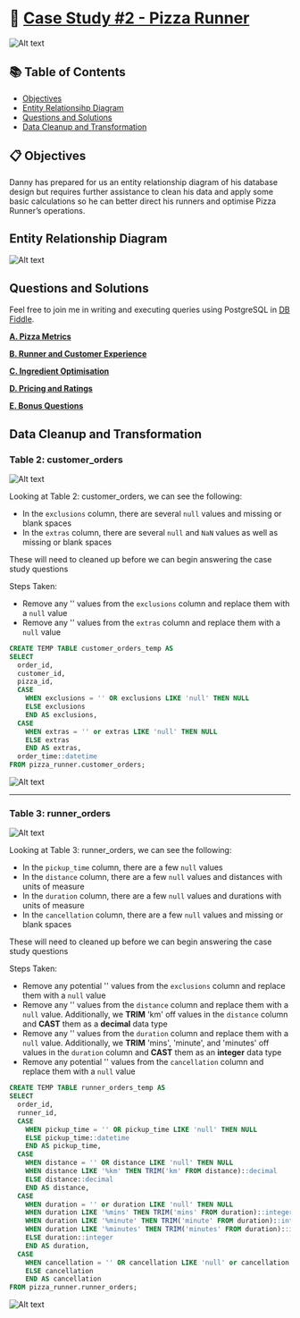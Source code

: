 # 🍕 [Case Study #2 - Pizza Runner](https://8weeksqlchallenge.com/case-study-2/)

![Alt text](https://github.com/WongtonMein/8-Week-SQL-Challenge/blob/main/Case%20Study%20%232%20-%20Pizza%20Runner/Wk2%20-%20Pizza%20Runner%2050%25.png)


## 📚 Table of Contents
- [Objectives](https://github.com/WongtonMein/8-Week-SQL-Challenge/edit/main/Case%20Study%20%232%20-%20Pizza%20Runner/README.md#-objectives)
- [Entity Relationsihp Diagram](https://github.com/WongtonMein/8-Week-SQL-Challenge/edit/main/Case%20Study%20%232%20-%20Pizza%20Runner/README.md#entity-relationship-diagram)
- [Questions and Solutions](https://github.com/WongtonMein/8-Week-SQL-Challenge/edit/main/Case%20Study%20%232%20-%20Pizza%20Runner/README.md#questions-and-solutions)
- [Data Cleanup and Transformation](https://github.com/WongtonMein/8-Week-SQL-Challenge/blob/main/Case%20Study%20%232%20-%20Pizza%20Runner/README.md#data-cleanup-and-transformation)

## 📋 Objectives
Danny has prepared for us an entity relationship diagram of his database design but requires further assistance to clean his data and apply some basic calculations so he can better direct his runners and optimise Pizza Runner’s operations.

## Entity Relationship Diagram

![Alt text](https://github.com/WongtonMein/8-Week-SQL-Challenge/blob/main/Case%20Study%20%232%20-%20Pizza%20Runner/Wk2%20-%20Entity%20Relationship%20Diagram.png)

## Questions and Solutions

Feel free to join me in writing and executing queries using PostgreSQL in [DB Fiddle](https://www.db-fiddle.com/f/7VcQKQwsS3CTkGRFG7vu98/65).

[**A. Pizza Metrics**](https://github.com/WongtonMein/8-Week-SQL-Challenge/blob/main/Case%20Study%20%232%20-%20Pizza%20Runner/A.%20Pizza%20Metrics.md)

[**B. Runner and Customer Experience**](https://github.com/WongtonMein/8-Week-SQL-Challenge/blob/main/Case%20Study%20%232%20-%20Pizza%20Runner/B.%20Runner%20and%20Customer%20Experience.md)

[**C. Ingredient Optimisation**](https://github.com/WongtonMein/8-Week-SQL-Challenge/blob/main/Case%20Study%20%232%20-%20Pizza%20Runner/C.%20Ingredient%20Optimisation.md)

[**D. Pricing and Ratings**](https://github.com/WongtonMein/8-Week-SQL-Challenge/blob/main/Case%20Study%20%232%20-%20Pizza%20Runner/D.%20Pricing%20and%20Ratings.md)

[**E. Bonus Questions**](https://github.com/WongtonMein/8-Week-SQL-Challenge/blob/main/Case%20Study%20%232%20-%20Pizza%20Runner/E.%20Bonus%20Questions.md)

## Data Cleanup and Transformation

### Table 2: customer_orders

![Alt text](https://github.com/WongtonMein/8-Week-SQL-Challenge/blob/main/Case%20Study%20%232%20-%20Pizza%20Runner/Wk2%20-%20customer_orders_table.png)

Looking at Table 2: customer_orders, we can see the following:
 - In the `exclusions` column, there are several `null` values and missing or blank spaces
 - In the `extras` column, there are several `null` and `NaN` values as well as missing or blank spaces

These will need to cleaned up before we can begin answering the case study questions

Steps Taken:
- Remove any '' values from the `exclusions` column and replace them with a `null` value
- Remove any '' values from the `extras` column and replace them with a `null` value

```sql
CREATE TEMP TABLE customer_orders_temp AS
SELECT
  order_id,
  customer_id,
  pizza_id,
  CASE
    WHEN exclusions = '' OR exclusions LIKE 'null' THEN NULL
    ELSE exclusions
    END AS exclusions,
  CASE
    WHEN extras = '' or extras LIKE 'null' THEN NULL
    ELSE extras
    END AS extras,
  order_time::datetime
FROM pizza_runner.customer_orders;
```

![Alt text](https://github.com/WongtonMein/8-Week-SQL-Challenge/blob/main/Case%20Study%20%232%20-%20Pizza%20Runner/Wk2%20-%20customer_orders_temp_table.png)

***

### Table 3: runner_orders

![Alt text](https://github.com/WongtonMein/8-Week-SQL-Challenge/blob/main/Case%20Study%20%232%20-%20Pizza%20Runner/Wk2%20-%20runner_orders_table.png)

Looking at Table 3: runner_orders, we can see the following:
 - In the `pickup_time` column, there are a few `null` values
 - In the `distance` column, there are a few `null` values and distances with units of measure
 - In the `duration` column, there are a few `null` values and durations with units of measure
 - In the `cancellation` column, there are a few `null` values and missing or blank spaces

These will need to cleaned up before we can begin answering the case study questions

Steps Taken:
- Remove any potential '' values from the `exclusions` column and replace them with a `null` value
- Remove any '' values from the `distance` column and replace them with a `null` value. Additionally, we **TRIM** 'km' off values in the `distance` column and **CAST** them as a **decimal** data type
- Remove any '' values from the `duration` column and replace them with a `null` value. Additionally, we **TRIM** 'mins', 'minute', and 'minutes' off values in the `duration` column and **CAST** them as an **integer** data type
- Remove any potential '' values from the `cancellation` column and replace them with a `null` value

```sql
CREATE TEMP TABLE runner_orders_temp AS
SELECT
  order_id,
  runner_id,
  CASE
    WHEN pickup_time = '' OR pickup_time LIKE 'null' THEN NULL
    ELSE pickup_time::datetime
    END AS pickup_time,
  CASE
    WHEN distance = '' OR distance LIKE 'null' THEN NULL
    WHEN distance LIKE '%km' THEN TRIM('km' FROM distance)::decimal
    ELSE distance::decimal
    END AS distance,
  CASE
    WHEN duration = '' or duration LIKE 'null' THEN NULL
    WHEN duration LIKE '%mins' THEN TRIM('mins' FROM duration)::integer
    WHEN duration LIKE '%minute' THEN TRIM('minute' FROM duration)::integer
    WHEN duration LIKE '%minutes' THEN TRIM('minutes' FROM duration)::integer
    ELSE duration::integer
    END AS duration,
  CASE
    WHEN cancellation = '' OR cancellation LIKE 'null' or cancellation LIKE 'NaN' THEN NULL
    ELSE cancellation
    END AS cancellation
FROM pizza_runner.runner_orders;
```

![Alt text](https://github.com/WongtonMein/8-Week-SQL-Challenge/blob/main/Case%20Study%20%232%20-%20Pizza%20Runner/Wk2%20-%20runner_orders_temp_table.png)
